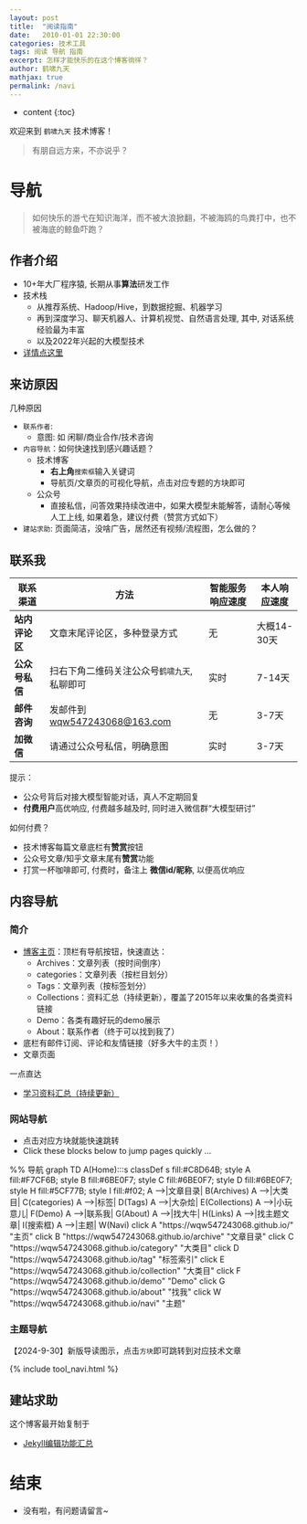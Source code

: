 ```yaml
---
layout: post
title:  "阅读指南"
date:   2010-01-01 22:30:00
categories: 技术工具
tags: 阅读 导航 指南 
excerpt: 怎样才能快乐的在这个博客徜徉？
author: 鹤啸九天
mathjax: true
permalink: /navi
---
```


* content
{:toc}



欢迎来到 `鹤啸九天` 技术博客！

> 有朋自远方来，不亦说乎？



# 导航


> 如何快乐的游弋在知识海洋，而不被大浪掀翻，不被海鸥的鸟粪打中，也不被海底的鲸鱼吓跑？



## 作者介绍

- 10+年大厂程序猿, 长期从事**算法**研发工作
- 技术栈
  - 从推荐系统、Hadoop/Hive，到数据挖掘、机器学习
  - 再到深度学习、聊天机器人、计算机视觉、自然语言处理, 其中, 对话系统经验最为丰富
  - 以及2022年兴起的大模型技术
- [详情点这里](https://wqw547243068.github.io/about/)


## 来访原因

几种原因
- `联系作者`:
  - 意图: 如 闲聊/商业合作/技术咨询
- `内容导航`：如何快速找到感兴趣话题？
  - 技术博客
    - **右上角**`搜索框`输入关键词
    - 导航页/文章页的可视化导航，点击对应专题的方块即可
  - 公众号
    - 直接私信，问答效果持续改进中，如果大模型未能解答，请耐心等候人工上线, 如果着急，建议付费（赞赏方式如下）
- `建站求助`: 页面简洁，没啥广告，居然还有视频/流程图，怎么做的？


## 联系我


|联系渠道|方法|智能服务响应速度|本人响应速度|
|---|---|---|---|
|**站内评论区**|文章末尾评论区，多种登录方式|无|大概14-30天|
|**公众号私信**|扫右下角二维码关注公众号`鹤啸九天`, 私聊即可|实时|7-14天|
|**邮件咨询**|发邮件到 wqw547243068@163.com |无|3-7天|
|**加微信**|请通过公众号私信，明确意图|实时|3-7天|


提示：
- 公众号背后对接大模型智能对话，真人不定期回复
- **付费用户**高优响应, 付费越多越及时, 同时进入微信群“大模型研讨”

如何付费？
- 技术博客每篇文章底栏有**赞赏**按钮
- 公众号文章/知乎文章末尾有**赞赏**功能
- 打赏一杯咖啡即可, 付费时，备注上 **微信id/昵称**, 以便高优响应


## 内容导航

### 简介

- [博客主页](https://wqw547243068.github.io/)：顶栏有导航按钮，快速直达：
   - Archives：文章列表（按时间倒序）
   - categories：文章列表（按栏目划分）
   - Tags：文章列表（按标签划分）
   - Collections：资料汇总（持续更新），覆盖了2015年以来收集的各类资料链接
   - Demo：各类有趣好玩的demo展示
   - About：联系作者（终于可以找到我了）
- 底栏有邮件订阅、评论和友情链接（好多大牛的主页！）
- 文章页面

一点直达
- [学习资料汇总（持续更新）](https://wqw547243068.github.io/collection/)

### 网站导航

- 点击对应方块就能快速跳转
- Click these blocks below to jump pages quickly ...

<div class="mermaid">
%% 导航
    graph TD
    A(Home):::s
    classDef s fill:#C8D64B;
    style A fill:#F7CF6B;
    style B fill:#6BE0F7;
    style C fill:#6BE0F7;
    style D fill:#6BE0F7;
    style H fill:#5CF77B;
    style I fill:#f02;
    A -->|文章目录| B(Archives)
    A -->|大类目| C(categories)
    A -->|标签| D(Tags)
    A -->|大杂烩| E(Collections)
    A -->|小玩意儿| F(Demo)
    A -->|联系我| G(About)
    A -->|找大牛| H(Links)
    A -->|找主题文章| I(搜索框)
    A -->|主题| W(Navi)
    click A "https://wqw547243068.github.io/" "主页"
    click B "https://wqw547243068.github.io/archive" "文章目录"
    click C "https://wqw547243068.github.io/category" "大类目"
    click D "https://wqw547243068.github.io/tag" "标签索引"
    click E "https://wqw547243068.github.io/collection" "大类目"
    click F "https://wqw547243068.github.io/demo" "Demo"
    click G "https://wqw547243068.github.io/about" "找我"
    click W "https://wqw547243068.github.io/navi" "主题"
</div>


### 主题导航

【2024-9-30】新版导读图示，点击`方块`即可跳转到对应技术文章

{% include tool_navi.html %}



## 建站求助

这个博客最开始复制于
- [Jekyll编辑功能汇总](https://wqw547243068.github.io/2015/02/15/create-my-blog-with-jekyll/)


# 结束

- 没有啦，有问题请留言~
